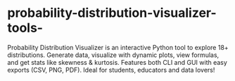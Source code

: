 # probability-distribution-visualizer-tools-
 Probability Distribution Visualizer is an interactive Python tool to explore 18+ distributions. Generate data, visualize with dynamic plots, view formulas, and get stats like skewness &amp; kurtosis. Features both CLI and GUI with easy exports (CSV, PNG, PDF). Ideal for students, educators and data lovers!
